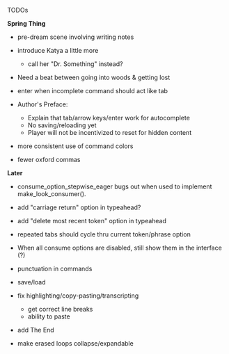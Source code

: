 TODOs

**Spring Thing**

- pre-dream scene involving writing notes

- introduce Katya a little more
    - call her "Dr. Something" instead?

- Need a beat between going into woods & getting lost

- enter when incomplete command should act like tab

- Author's Preface:
    - Explain that tab/arrow keys/enter work for autocomplete
    - No saving/reloading yet
    - Player will not be incentivized to reset for hidden content

- more consistent use of command colors

- fewer oxford commas


**Later**

- consume_option_stepwise_eager bugs out when used to implement make_look_consumer().

- add "carriage return" option in typeahead?
- add "delete most recent token" option in typeahead

- repeated tabs should cycle thru current token/phrase option

- When all consume options are disabled, still show them in the interface (?)

- punctuation in commands

- save/load
    
- fix highlighting/copy-pasting/transcripting
    - get correct line breaks
    - ability to paste 

- add The End

- make erased loops collapse/expandable

